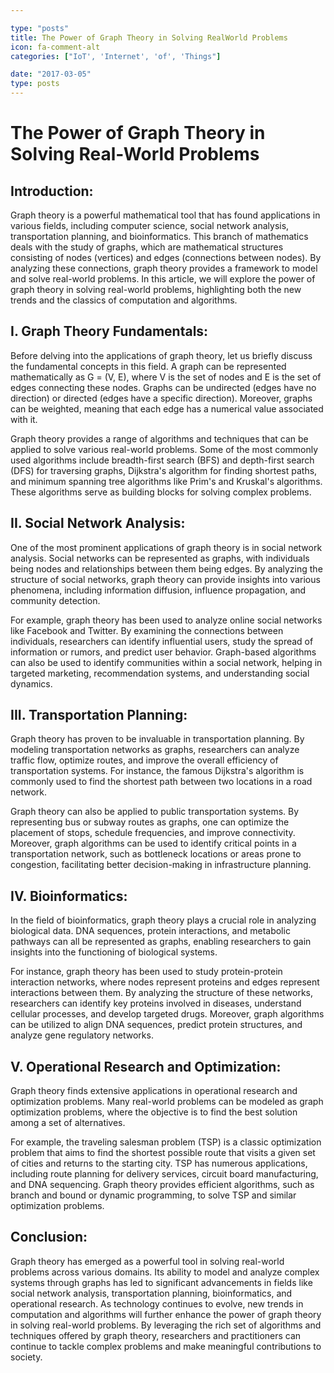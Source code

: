 ```yaml
---

type: "posts"
title: The Power of Graph Theory in Solving RealWorld Problems
icon: fa-comment-alt
categories: ["IoT', 'Internet', 'of', 'Things"]

date: "2017-03-05"
type: posts
---
```





# The Power of Graph Theory in Solving Real-World Problems

## Introduction:
Graph theory is a powerful mathematical tool that has found applications in various fields, including computer science, social network analysis, transportation planning, and bioinformatics. This branch of mathematics deals with the study of graphs, which are mathematical structures consisting of nodes (vertices) and edges (connections between nodes). By analyzing these connections, graph theory provides a framework to model and solve real-world problems. In this article, we will explore the power of graph theory in solving real-world problems, highlighting both the new trends and the classics of computation and algorithms.

## I. Graph Theory Fundamentals:
Before delving into the applications of graph theory, let us briefly discuss the fundamental concepts in this field. A graph can be represented mathematically as G = (V, E), where V is the set of nodes and E is the set of edges connecting these nodes. Graphs can be undirected (edges have no direction) or directed (edges have a specific direction). Moreover, graphs can be weighted, meaning that each edge has a numerical value associated with it.

Graph theory provides a range of algorithms and techniques that can be applied to solve various real-world problems. Some of the most commonly used algorithms include breadth-first search (BFS) and depth-first search (DFS) for traversing graphs, Dijkstra's algorithm for finding shortest paths, and minimum spanning tree algorithms like Prim's and Kruskal's algorithms. These algorithms serve as building blocks for solving complex problems.

## II. Social Network Analysis:
One of the most prominent applications of graph theory is in social network analysis. Social networks can be represented as graphs, with individuals being nodes and relationships between them being edges. By analyzing the structure of social networks, graph theory can provide insights into various phenomena, including information diffusion, influence propagation, and community detection.

For example, graph theory has been used to analyze online social networks like Facebook and Twitter. By examining the connections between individuals, researchers can identify influential users, study the spread of information or rumors, and predict user behavior. Graph-based algorithms can also be used to identify communities within a social network, helping in targeted marketing, recommendation systems, and understanding social dynamics.

## III. Transportation Planning:
Graph theory has proven to be invaluable in transportation planning. By modeling transportation networks as graphs, researchers can analyze traffic flow, optimize routes, and improve the overall efficiency of transportation systems. For instance, the famous Dijkstra's algorithm is commonly used to find the shortest path between two locations in a road network.

Graph theory can also be applied to public transportation systems. By representing bus or subway routes as graphs, one can optimize the placement of stops, schedule frequencies, and improve connectivity. Moreover, graph algorithms can be used to identify critical points in a transportation network, such as bottleneck locations or areas prone to congestion, facilitating better decision-making in infrastructure planning.

## IV. Bioinformatics:
In the field of bioinformatics, graph theory plays a crucial role in analyzing biological data. DNA sequences, protein interactions, and metabolic pathways can all be represented as graphs, enabling researchers to gain insights into the functioning of biological systems.

For instance, graph theory has been used to study protein-protein interaction networks, where nodes represent proteins and edges represent interactions between them. By analyzing the structure of these networks, researchers can identify key proteins involved in diseases, understand cellular processes, and develop targeted drugs. Moreover, graph algorithms can be utilized to align DNA sequences, predict protein structures, and analyze gene regulatory networks.

## V. Operational Research and Optimization:
Graph theory finds extensive applications in operational research and optimization problems. Many real-world problems can be modeled as graph optimization problems, where the objective is to find the best solution among a set of alternatives.

For example, the traveling salesman problem (TSP) is a classic optimization problem that aims to find the shortest possible route that visits a given set of cities and returns to the starting city. TSP has numerous applications, including route planning for delivery services, circuit board manufacturing, and DNA sequencing. Graph theory provides efficient algorithms, such as branch and bound or dynamic programming, to solve TSP and similar optimization problems.

## Conclusion:
Graph theory has emerged as a powerful tool in solving real-world problems across various domains. Its ability to model and analyze complex systems through graphs has led to significant advancements in fields like social network analysis, transportation planning, bioinformatics, and operational research. As technology continues to evolve, new trends in computation and algorithms will further enhance the power of graph theory in solving real-world problems. By leveraging the rich set of algorithms and techniques offered by graph theory, researchers and practitioners can continue to tackle complex problems and make meaningful contributions to society.